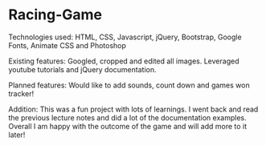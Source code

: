# Racing-Game

Technologies used: HTML, CSS, Javascript, jQuery, Bootstrap, Google Fonts, Animate CSS and Photoshop

Existing features: Googled, cropped and edited all images. Leveraged youtube tutorials and jQuery documentation.

Planned features: Would like to add sounds, count down and games won tracker!

Addition: This was a fun project with lots of learnings. I went back and read the previous lecture notes and did a lot of the documentation examples. Overall I am happy with the outcome of the game and will add more to it later!
